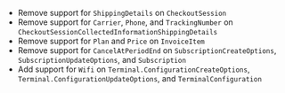 * Remove support for `ShippingDetails` on `CheckoutSession`
* Remove support for `Carrier`, `Phone`, and `TrackingNumber` on `CheckoutSessionCollectedInformationShippingDetails`
* Remove support for `Plan` and `Price` on `InvoiceItem`
* Remove support for `CancelAtPeriodEnd` on `SubscriptionCreateOptions`, `SubscriptionUpdateOptions`, and `Subscription`
* Add support for `Wifi` on `Terminal.ConfigurationCreateOptions`, `Terminal.ConfigurationUpdateOptions`, and `TerminalConfiguration`